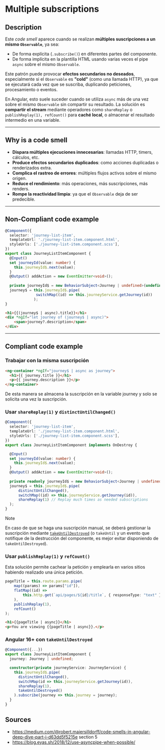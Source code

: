 # Multiple subscriptions

## Description

Este *code smell* aparece cuando se realizan **múltiples suscripciones a un mismo `Observable`**, ya sea:

- De forma explícita (`.subscribe()`) en diferentes partes del componente.
- De forma implícita en la plantilla HTML usando varias veces el pipe `async` sobre el mismo `Observable`.

Este patrón puede provocar **efectos secundarios no deseados**, especialmente si el `Observable` es **"cold"** (como una llamada HTTP), ya que se ejecutará cada vez que se suscriba, duplicando peticiones, procesamiento o eventos.

En Angular, esto suele suceder cuando se utiliza `async` más de una vez sobre el mismo `Observable` sin compartir su resultado. La solución es **compartir el stream** mediante operadores como `shareReplay` o `publishReplay(1), refCount()` para **caché local**, o almacenar el resultado intermedio en una variable.

---

## Why is a code smell

- **Dispara múltiples ejecuciones innecesarias**: llamadas HTTP, timers, cálculos, etc.
- **Produce efectos secundarios duplicados**: como acciones duplicadas o renderizados extra.
- **Complica el rastreo de errores**: múltiples flujos activos sobre el mismo origen.
- **Reduce el rendimiento**: más operaciones, más suscripciones, más renders.
- **Rompe la reactividad limpia**: ya que el `Observable` deja de ser predecible.

---

## Non-Compliant code example

```ts
@Component({
  selector: 'journey-list-item',
  templateUrl: './journey-list-item.component.html',
  styleUrls: ['./journey-list-item.component.scss'],
})
export class JourneyListItemComponent {
  @Input() 
  set journeyId(value: number) {
    this.journeyId$.next(value);
  }
  @Output() addAction = new EventEmitter<void>();
  
  private journeyId$ = new BehaviorSubject<Journey | undefined>(undefined);
  journey$ = this.journeyId$.pipe(
              switchMap((id) => this.journeyService.getJourney(id))
             );
}
```

```html
<h1>{{(journey$ | async).title}}</h1>
<div *ngIf="let journey of (journey$ | async)">
    <span>journey?.description</span>
</div>
```

---

## Compliant code example
### Trabajar con la misma suscripción

```html
<ng-container *ngIf="journey$ | async as journey">
  <h1>{{ journey.title }}</h1>
  <p>{{ journey.description }}</p>
</ng-container>
```
De esta manera se almacena la suscripción en la variable journey y solo se solicita una vez la suscripción.

### Usar `shareReplay(1)` y `distinctUntilChanged()`
```ts
@Component({
  selector: 'journey-list-item',
  templateUrl: './journey-list-item.component.html',
  styleUrls: ['./journey-list-item.component.scss'],
})
export class JourneyListItemComponent implements OnDestroy {

  @Input()
  set journeyId(value: number) {
    this.journeyId$.next(value);
  }
  @Output() addAction = new EventEmitter<void>();
  
  private readonly journeyId$ = new BehaviorSubject<Journey | undefined>(undefined);
  journey$ = this.journeyId$.pipe(
      distinctUntilChanged(),
      switchMap((id) => this.journeyService.getJourney(id)),
      shareReplay(1) // Replay much times as needed subscriptions
  );
}
```

>[!note]
> En caso de que se haga una suscripción manual, se deberá gestionar la suscripción mediante [`takeUntilDestroyed`](#angular-16-con-takeuntildestroyed) (o `takeUntil` y un evento que notifique de la destrucción del componente, es mejor evitar disponiendo de `takeUntilDestroyed`).


### Usar `publishReplay(1)` y `refCount()`
Esta solución permite cachear la petición y emplearla en varios sitios habiendo realizado una única petición.
```ts
pageTitle = this.route.params.pipe(
    map((params) => params["id"]),
    flatMap((id) =>
        this.http.get(`api/pages/${id}/title`, { responseType: "text" })
    ),
    publishReplay(1),
    refCount()
);
```

```html
<h1>{{pageTitle | async}}</h1>
<p>You are viewing {{pageTitle | async}}.</p>
```


### Angular 16+ con `takeUntilDestroyed`

```ts
@Component({...})
export class JourneyListItemComponent {
  journey: Journey | undefined;

  constructor(private journeyService: JourneyService) {
    this.journeyId$.pipe(
      distinctUntilChanged(),
      switchMap(id => this.journeyService.getJourney(id)),
      shareReplay(1),
      takeUntilDestroyed()
    ).subscribe(journey => this.journey = journey);
  }
}
```
## Sources
- https://medium.com/@robert.maiersilldorff/code-smells-in-angular-deep-dive-part-i-d63dd5f5215e section 5
- https://blog.eyas.sh/2018/12/use-asyncpipe-when-possible/